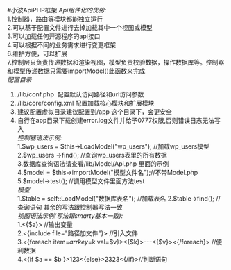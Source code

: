 #小波ApiPHP框架
*Api组件化的优势:*		
1.控制器，路由等模块都能独立运行		
2.可以基于配置文件进行去掉加载其中一个视图或模型		
3.可以加载任何开源程序的api接口		
4.可以根据不同的业务需求进行变更框架		
6.维护方便，可以扩展		
7.控制层只负责传递数据和渲染视图，模型负责校验数据，操作数据库等。控制器和模型传递数据只需要importModel()此函数来完成				
*配置目录*		
1. /lib/conf.php  配置默认访问路径和url访问参数			
2. /lib/core/config.xml 配置加载核心模块和扩展模块			
3. 建议配置虚拟目录建议配置到/app 这个目录下，会更安全			
4. 自行在app目录下载创建error.log文件并给予0777权限,否则错误日志无法写入		
*控制器语法示例:*		
1.$wp_users = $this->LoadModel("wp_users"); //加载wp_users模型		
2.$wp_users ->find(); //查询wp_users表里的所有数据			
3.数据库查询语法请查看/lib/Model/Api.php 里面的示例		
4.$model = $this->importModel("模型文件名");//不带Model.php		
5.$model->test(); //调用模型文件里面方法test		
*模型*				
1.$table = self::LoadModel("数据库表名"); //加载表名		
2.$table->find(); //查询语句 其余的写法跟控制器写法一致		
*视图语法示例(写法跟smarty基本一致):*		
1.<{$a}> //输出变量		
2.<{include file="路径加文件"}> //引入文件		
3.<{foreach item=$arr key=$k val=$v}><{$k}>---<{$v}><{/foreach}> //便利数据		
4.<{if $a == $b }>123<{else}>2323<{/if}>//判断语句 		
